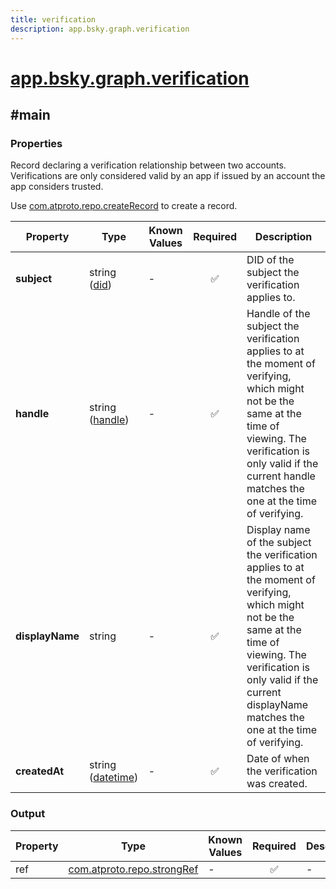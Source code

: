 ```yaml
---
title: verification
description: app.bsky.graph.verification
---
```


# [app.bsky.graph.verification](https://github.com/myConsciousness/atproto.dart/blob/main/lexicons/app/bsky/graph/verification.json)

## #main

### Properties

Record declaring a verification relationship between two accounts. Verifications are only considered valid by an app if issued by an account the app considers trusted.

Use [com.atproto.repo.createRecord](../../../../lexicons/com/atproto/repo/createRecord.md#main) to create a record.

| Property | Type | Known Values | Required | Description |
| --- | --- | --- | :---: | --- |
| **subject** | string ([did](https://atproto.com/specs/did)) | - | ✅ | DID of the subject the verification applies to. |
| **handle** | string ([handle](https://atproto.com/specs/handle)) | - | ✅ | Handle of the subject the verification applies to at the moment of verifying, which might not be the same at the time of viewing. The verification is only valid if the current handle matches the one at the time of verifying. |
| **displayName** | string | - | ✅ | Display name of the subject the verification applies to at the moment of verifying, which might not be the same at the time of viewing. The verification is only valid if the current displayName matches the one at the time of verifying. |
| **createdAt** | string ([datetime](https://atproto.com/specs/lexicon#datetime)) | - | ✅ | Date of when the verification was created. |

### Output

| Property | Type | Known Values | Required | Description |
| --- | --- | --- | :---: | --- |
| ref | [com.atproto.repo.strongRef](../../../../lexicons/com/atproto/repo/strongRef.md#main) | - | ✅ | - |
